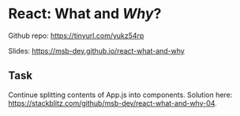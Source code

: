 # React: What and _Why_?

Github repo: https://tinyurl.com/yukz54rp

Slides: https://msb-dev.github.io/react-what-and-why

## Task

Continue splitting contents of App.js into components. Solution here: https://stackblitz.com/github/msb-dev/react-what-and-why-04.
